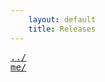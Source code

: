 ```yaml
---
    layout: default
    title: Releases
---
```

<pre>
<a href="../">../</a>
<a href="me/">me/</a>
</pre>
